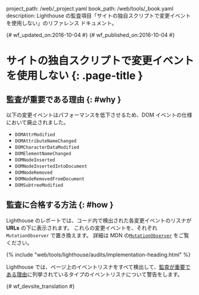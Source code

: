 project_path: /web/_project.yaml
book_path: /web/tools/_book.yaml
description: Lighthouse の監査項目「サイトの独自スクリプトで変更イベントを使用しない」のリファレンス ドキュメント。

{# wf_updated_on:2016-10-04 #}
{# wf_published_on:2016-10-04 #}

#  サイトの独自スクリプトで変更イベントを使用しない {: .page-title }

##  監査が重要である理由 {: #why }

以下の変更イベントはパフォーマンスを低下させるため、DOM イベントの仕様において廃止されました。


* `DOMAttrModified`
* `DOMAttributeNameChanged`
* `DOMCharacterDataModified`
* `DOMElementNameChanged`
* `DOMNodeInserted`
* `DOMNodeInsertedIntoDocument`
* `DOMNodeRemoved`
* `DOMNodeRemovedFromDocument`
* `DOMSubtreeModified`

##  監査に合格する方法 {: #how }

Lighthouse のレポートでは、コード内で検出された各変更イベントのリスナが **URLs** の下に表示されます。
これらの変更イベントを、それぞれ `MutationObserver` で置き換えます。
詳細は MDN の[`MutationObserver`][mdn] をご覧ください。

[mdn]: https://developer.mozilla.org/en-US/docs/Web/API/MutationObserver

{% include "web/tools/lighthouse/audits/implementation-heading.html" %}

Lighthouse
では、ページ上のイベントリスナをすべて検出して、[監査が重要である理由](#why)に列挙されているタイプのイベントリスナについて警告をします。



{# wf_devsite_translation #}
